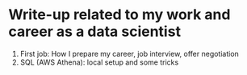 # Write-up related to my work and career as a data scientist

1. First job: How I prepare my career, job interview, offer negotiation
2. SQL (AWS Athena): local setup and some tricks
    
